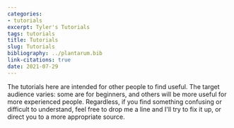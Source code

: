 ```yaml
---
categories:
- tutorials
excerpt: Tyler's Tutorials
tags: tutorials
title: Tutorials
slug: Tutorials
bibliography: ../plantarum.bib
link-citations: true
date: 2021-07-29
---
```


The tutorials here are intended for other people to find useful. The target
audience varies: some are for beginners, and others will be more useful for
more experienced people. Regardless, if you find something confusing or
difficult to understand, feel free to drop me a line and I'll try to fix it
up, or direct you to a more appropriate source.
